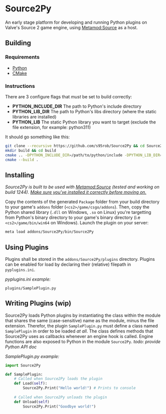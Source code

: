 # Source2Py
An early stage platform for developing and running Python plugins on Valve's Source 2 game engine, using [Metamod:Source](https://www.metamodsource.net/downloads.php/?branch=master) as a host. 


## Building
### Requirements
+ [Python](https://www.python.org/downloads/)
+ [CMake](https://cmake.org/download/)

### Instructions
There are 3 configure flags that _must_ be set to build correctly: 

+ **PYTHON_INCLUDE_DIR** The path to Python's include directory
+ **PYTHON_LIB_DIR** The path to Python's libs directory (where the static libraries are installed)
+ **PYTHON_LIB** The static Python library you want to target (exclude the file extension, for example: python311)

It should go something like this: 
```bash
git clone --recursive https://github.com/s95rob/Source2Py && cd Source2Py
mkdir build && cd build
cmake .. -DPYTHON_INCLUDE_DIR=/path/to/python/include -DPYTHON_LIB_DIR=/path/to/python/libs -DPYTHON_LIB=python311
cmake --build .
```

## Installing
_Source2Py is built to be used with [Metamod:Source](https://www.metamodsource.net/downloads.php/?branch=master) (tested and working on build 1244). [Make sure you've installed it correctly before moving on.](https://cs2.poggu.me/metamod/installation/)_

Copy the contents of the generated `Package` folder from your build directory to your game's `addons` folder (`<cs2>/game/csgo/addons`). 
Then, copy the Python shared library (`.dll` on Windows, `.so` on Linux) you're targetting from Python's binary directory to your game's binary directory (i.e `<cs2>/game/bin/win64` on Windows). 
Launch the plugin on your server: 
```bash
meta load addons/Source2Py/bin/Source2Py
```

## Using Plugins
Plugins shall be stored in the `addons/Source2Py/plugins` directory. Plugins can be enabled for load by declaring their (relative) filepath in `pyplugins.ini`. 

*pyplugins.ini example:*
```
plugins/SamplePlugin.py
```

## Writing Plugins (wip)
Source2Py loads Python plugins by instantiating the class within the module that shares the same (case-sensitive) name as the module, minus the file extension. Therefor, the plugin `SamplePlugin.py` must define a class named `SamplePlugin` in order to be loaded *at all*. The class defines methods that Source2Py uses as callbacks whenever an engine hook is called. Engine functions are also exposed to Python in the module `Source2Py`. 
*todo: provide Python API doc*

*SamplePlugin.py example:*
```python
import Source2Py

def SamplePlugin:
    # Called when Source2Py loads the plugin
    def Load(self): 
        Source2Py.Print("Hello world!") # Prints to console
    
    # Called when Source2Py unloads the plugin
    def Unload(self) 
        Source2Py.Print("Goodbye world!")
```